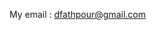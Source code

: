 My email : dfathpour@gmail.com
<!---
WaltKowalski21/WaltKowalski21 is a ✨ special ✨ repository because its `README.md` (this file) appears on your GitHub profile.
You can click the Preview link to take a look at your changes.
--->
